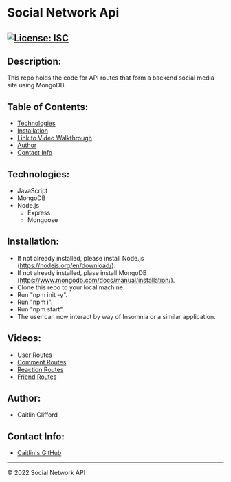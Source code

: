 # Social Network Api

## [![License: ISC](https://img.shields.io/badge/License-ISC-blue.svg)](https://opensource.org/licenses/ISC)

## Description:
This repo holds the code for API routes that form a backend social media site using MongoDB.

## Table of Contents:
* [Technologies](#technologies)
* [Installation](#installation)
* [Link to Video Walkthrough](#video)
* [Author](#author)
* [Contact Info](#contact-info)

## Technologies:
* JavaScript
* MongoDB
* Node.js
    * Express
    * Mongoose

## Installation:
* If not already installed, please install Node.js (https://nodejs.org/en/download/).
* If not already installed, plase install MongoDB (https://www.mongodb.com/docs/manual/installation/).
* Clone this repo to your local machine.
* Run "npm init -y".
* Run "npm i".
* Run "npm start".
* The user can now interact by way of Insomnia or a similar application.

## Videos:
* [User Routes](https://user-images.githubusercontent.com/99096273/183270244-c68ff0be-5efe-4185-a408-0132eb6be7bb.mp4)
* [Comment Routes](https://user-images.githubusercontent.com/99096273/183270246-5acad9fe-9a50-47d5-8b00-a2f580dffb58.mp4)
* [Reaction Routes](https://user-images.githubusercontent.com/99096273/183270247-a2ffe882-389c-4a89-b939-07fc58ffc657.mp4)
* [Friend Routes](https://user-images.githubusercontent.com/99096273/183270256-29454447-8daf-4c1a-9ee4-4f5150cbd10a.mp4)

## Author:
* Caitlin Clifford

## Contact Info:
* [Caitlin's GitHub](https://github.com/cmc496)

___
© 2022 Social Network API
